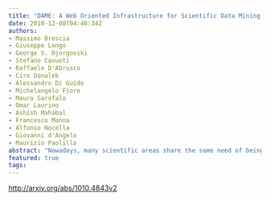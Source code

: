 ```yaml
---
title: "DAME: A Web Oriented Infrastructure for Scientific Data Mining &   Exploration"
date: 2010-12-08T04:48:34Z
authors:
- Massimo Brescia
- Giuseppe Longo
- George S. Djorgovski
- Stefano Cavuoti
- Raffaele D'Abrusco
- Ciro Donalek
- Alessandro Di Guido
- Michelangelo Fiore
- Mauro Garofalo
- Omar Laurino
- Ashish Mahabal
- Francesco Manna
- Alfonso Nocella
- Giovanni d'Angelo
- Maurizio Paolillo
abstract: "Nowadays, many scientific areas share the same need of being able to deal with massive and distributed datasets and to perform on them complex knowledge extraction tasks. This simple consideration is behind the international efforts to build virtual organizations such as, for instance, the Virtual Observatory (VObs). DAME (DAta Mining & Exploration) is an innovative, general purpose, Web-based, VObs compliant, distributed data mining infrastructure specialized in Massive Data Sets exploration with machine learning methods. Initially fine tuned to deal with astronomical data only, DAME has evolved in a general purpose platform which has found applications also in other domains of human endeavor. We present the products and a short outline of a science case, together with a detailed description of main features available in the beta release of the web application now released."
featured: true
tags:
---
```

http://arxiv.org/abs/1010.4843v2